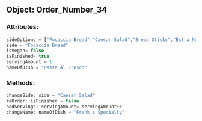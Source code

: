 ## Object: Order_Number_34

### Attributes:

```Javascript
sideOptions = ["Focaccia Bread","Caesar Salad","Bread Sticks","Extra Noodles"]
side = "Focaccia Bread"
isVegan= false
isFinished= true
servingAmount = 1
nameOfDish = "Pasta Al Fresco"
```

### Methods:

```Javascript
changeSide: side = "Caesar Salad"
reOrder: isFinished = false
addServings: servingAmount= servingAmount++
changeName: nameOfDish = "Frank's Specialty"
```
